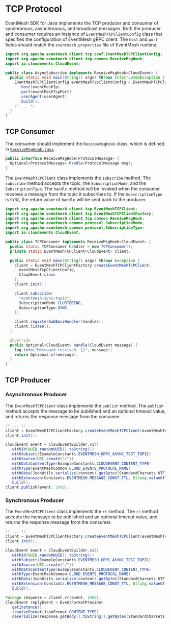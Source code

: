 # TCP Protocol

EventMesh SDK for Java implements the TCP producer and consumer of synchronous, asynchronous, and broadcast messages. Both the producer and consumer requires an instance of `EventMeshTCPClientConfig` class that specifies the configuration of EventMesh gRPC client. The `host` and `port` fields should match the `eventmesh.properties` file of EventMesh runtime.

```java
import org.apache.eventmesh.client.tcp.conf.EventMeshTCPClientConfig;
import org.apache.eventmesh.client.tcp.common.ReceiveMsgHook;
import io.cloudevents.CloudEvent;

public class AsyncSubscribe implements ReceiveMsgHook<CloudEvent> {
  public static void main(String[] args) throws InterruptedException {
    EventMeshTCPClientConfig eventMeshTcpClientConfig = EventMeshTCPClientConfig.builder()
      .host(eventMeshIp)
      .port(eventMeshTcpPort)
      .userAgent(userAgent)
      .build();
    /* ... */
  }
}
```

## TCP Consumer

The consumer should implement the `ReceiveMsgHook` class, which is defined in [`ReceiveMsgHook.java`](https://github.com/apache/incubator-eventmesh/blob/master/eventmesh-sdk-java/src/main/java/org/apache/eventmesh/client/tcp/common/ReceiveMsgHook.java).

```java
public interface ReceiveMsgHook<ProtocolMessage> {
  Optional<ProtocolMessage> handle(ProtocolMessage msg);
}
```

The `EventMeshTCPClient` class implements the `subscribe` method. The `subscribe` method accepts the topic, the `SubscriptionMode`, and the `SubscriptionType`. The `handle` method will be invoked when the consumer receives a message from the topic it subscribes to. If the `SubscriptionType` is `SYNC`, the return value of `handle` will be sent back to the producer.

```java
import org.apache.eventmesh.client.tcp.EventMeshTCPClient;
import org.apache.eventmesh.client.tcp.EventMeshTCPClientFactory;
import org.apache.eventmesh.client.tcp.common.ReceiveMsgHook;
import org.apache.eventmesh.common.protocol.SubscriptionMode;
import org.apache.eventmesh.common.protocol.SubscriptionType;
import io.cloudevents.CloudEvent;

public class TCPConsumer implements ReceiveMsgHook<CloudEvent> {
  public static TCPConsumer handler = new TCPConsumer();
  private static EventMeshTCPClient<CloudEvent> client;

  public static void main(String[] args) throws Exception {
    client = EventMeshTCPClientFactory.createEventMeshTCPClient(
      eventMeshTcpClientConfig,
      CloudEvent.class
    );
    client.init();

    client.subscribe(
      "eventmesh-sync-topic",
      SubscriptionMode.CLUSTERING,
      SubscriptionType.SYNC
    );

    client.registerSubBusiHandler(handler);
    client.listen();
  }

  @Override
  public Optional<CloudEvent> handle(CloudEvent message) {
    log.info("Messaged received: {}", message);
    return Optional.of(message);
  }
}
```

## TCP Producer

### Asynchronous Producer

The `EventMeshTCPClient` class implements the `publish` method. The `publish` method accepts the message to be published and an optional timeout value, and returns the response message from the consumer.

```java
/* ... */
client = EventMeshTCPClientFactory.createEventMeshTCPClient(eventMeshTcpClientConfig, CloudEvent.class);
client.init();

CloudEvent event = CloudEventBuilder.v1()
  .withId(UUID.randomUUID().toString())
  .withSubject(ExampleConstants.EVENTMESH_GRPC_ASYNC_TEST_TOPIC)
  .withSource(URI.create("/"))
  .withDataContentType(ExampleConstants.CLOUDEVENT_CONTENT_TYPE)
  .withType(EventMeshCommon.CLOUD_EVENTS_PROTOCOL_NAME)
  .withData(JsonUtils.serialize(content).getBytes(StandardCharsets.UTF_8))
  .withExtension(Constants.EVENTMESH_MESSAGE_CONST_TTL, String.valueOf(4 * 1000))
  .build();
client.publish(event, 1000);
```

### Synchronous Producer

The `EventMeshTCPClient` class implements the `rr` method. The `rr` method accepts the message to be published and an optional timeout value, and returns the response message from the consumer.

```java
/* ... */
client = EventMeshTCPClientFactory.createEventMeshTCPClient(eventMeshTcpClientConfig, CloudEvent.class);
client.init();

CloudEvent event = CloudEventBuilder.v1()
  .withId(UUID.randomUUID().toString())
  .withSubject(ExampleConstants.EVENTMESH_GRPC_ASYNC_TEST_TOPIC)
  .withSource(URI.create("/"))
  .withDataContentType(ExampleConstants.CLOUDEVENT_CONTENT_TYPE)
  .withType(EventMeshCommon.CLOUD_EVENTS_PROTOCOL_NAME)
  .withData(JsonUtils.serialize(content).getBytes(StandardCharsets.UTF_8))
  .withExtension(Constants.EVENTMESH_MESSAGE_CONST_TTL, String.valueOf(4 * 1000))
  .build();

Package response = client.rr(event, 1000);
CloudEvent replyEvent = EventFormatProvider
  .getInstance()
  .resolveFormat(JsonFormat.CONTENT_TYPE)
  .deserialize(response.getBody().toString().getBytes(StandardCharsets.UTF_8));
```
